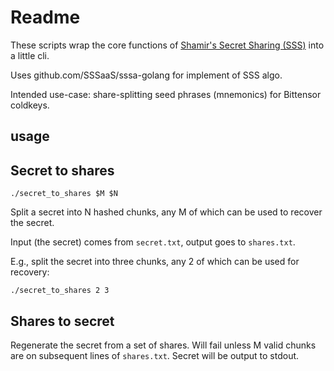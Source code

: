 
# Readme

These scripts wrap the core functions of [Shamir's Secret Sharing (SSS)]() into a little cli.

Uses github.com/SSSaaS/sssa-golang for implement of SSS algo.

Intended use-case: share-splitting seed phrases (mnemonics) for Bittensor coldkeys.

## usage

## Secret to shares

```shell
./secret_to_shares $M $N
```
Split a secret into N hashed chunks, any M of which can be used to recover the secret.

Input (the secret) comes from `secret.txt`, output goes to `shares.txt`.

E.g., split the secret into three chunks, any 2 of which can be used for recovery:

```
./secret_to_shares 2 3
```

## Shares to secret

Regenerate the secret from a set of shares. Will fail unless M valid chunks are on subsequent lines of `shares.txt`. Secret will be output to stdout. 






